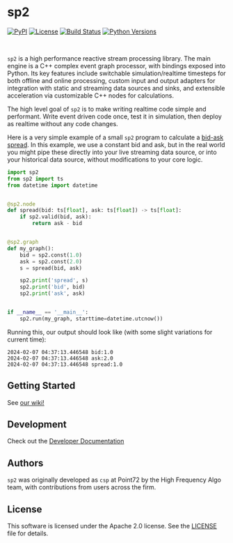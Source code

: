 <!-- <br />
<a href="https://github.com/stream-processing/sp2#gh-light-mode-only">
  <img src="https://github.com/stream-processing/sp2/raw/main/docs/img/sp2-light.png?raw=true#gh-light-mode-only" alt="sp2" width="400"></a>
</a>
<a href="https://github.com/stream-processing/sp2#gh-dark-mode-only">
  <img src="https://github.com/stream-processing/sp2/raw/main/docs/img/sp2-dark.png?raw=true#gh-dark-mode-only" alt="sp2" width="400"></a>
</a>
<br/> -->

# sp2

[![PyPI](https://img.shields.io/pypi/v/sp2.svg?style=flat)](https://pypi.python.org/pypi/sp2)
[![License](https://img.shields.io/badge/license-Apache--2.0-green)](https://github.com/timkpaine/sp2/LICENSE)
[![Build Status](https://github.com/timkpaine/sp2/actions/workflows/build.yml/badge.svg)](https://github.com/timkpaine/sp2/actions/workflows/build.yml)
[![Python Versions](https://img.shields.io/badge/python-3.8_%7C_3.9_%7C_3.10_%7C_3.11-blue)](https://github.com/timkpaine/sp2/blob/main/pyproject.toml)

<br/>

`sp2` is a high performance reactive stream processing library. The main engine is a C++ complex event graph processor, with bindings exposed into Python. Its key features include switchable simulation/realtime timesteps for both offline and online processing, custom input and output adapters for integration with static and streaming data sources and sinks, and extensible acceleration via customizable C++ nodes for calculations.

The high level goal of `sp2` is to make writing realtime code simple and performant. Write event driven code once, test it in simulation, then deploy as realtime without any code changes.

Here is a very simple example of a small `sp2` program to calculate a [bid-ask spread](https://www.investopedia.com/terms/b/bid-askspread.asp). In this example, we use a constant bid and ask, but in the real world you might pipe these directly into your live streaming data source, or into your historical data source, without modifications to your core logic.

```python
import sp2
from sp2 import ts
from datetime import datetime


@sp2.node
def spread(bid: ts[float], ask: ts[float]) -> ts[float]:
    if sp2.valid(bid, ask):
        return ask - bid


@sp2.graph
def my_graph():
    bid = sp2.const(1.0)
    ask = sp2.const(2.0)
    s = spread(bid, ask)

    sp2.print('spread', s)
    sp2.print('bid', bid)
    sp2.print('ask', ask)


if __name__ == '__main__':
    sp2.run(my_graph, starttime=datetime.utcnow())
```

Running this, our output should look like (with some slight variations for current time):

```raw
2024-02-07 04:37:13.446548 bid:1.0
2024-02-07 04:37:13.446548 ask:2.0
2024-02-07 04:37:13.446548 spread:1.0
```

## Getting Started

See [our wiki!](https://github.com/stream-processing/sp2/wiki)

## Development

Check out the [Developer Documentation](https://github.com/stream-processing/sp2/wiki/99.-Developer)

## Authors

`sp2` was originally developed as `csp` at Point72 by the High Frequency Algo team, with contributions from users across the firm.

## License

This software is licensed under the Apache 2.0 license. See the [LICENSE](LICENSE) file for details.
